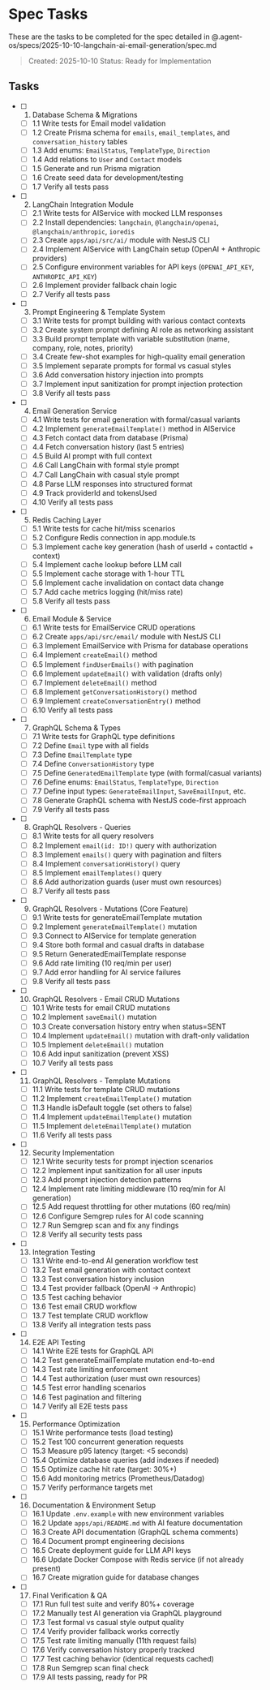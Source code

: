 # Spec Tasks

These are the tasks to be completed for the spec detailed in @.agent-os/specs/2025-10-10-langchain-ai-email-generation/spec.md

> Created: 2025-10-10
> Status: Ready for Implementation

## Tasks

- [ ] 1. Database Schema & Migrations
  - [ ] 1.1 Write tests for Email model validation
  - [ ] 1.2 Create Prisma schema for `emails`, `email_templates`, and `conversation_history` tables
  - [ ] 1.3 Add enums: `EmailStatus`, `TemplateType`, `Direction`
  - [ ] 1.4 Add relations to `User` and `Contact` models
  - [ ] 1.5 Generate and run Prisma migration
  - [ ] 1.6 Create seed data for development/testing
  - [ ] 1.7 Verify all tests pass

- [ ] 2. LangChain Integration Module
  - [ ] 2.1 Write tests for AIService with mocked LLM responses
  - [ ] 2.2 Install dependencies: `langchain`, `@langchain/openai`, `@langchain/anthropic`, `ioredis`
  - [ ] 2.3 Create `apps/api/src/ai/` module with NestJS CLI
  - [ ] 2.4 Implement AIService with LangChain setup (OpenAI + Anthropic providers)
  - [ ] 2.5 Configure environment variables for API keys (`OPENAI_API_KEY`, `ANTHROPIC_API_KEY`)
  - [ ] 2.6 Implement provider fallback chain logic
  - [ ] 2.7 Verify all tests pass

- [ ] 3. Prompt Engineering & Template System
  - [ ] 3.1 Write tests for prompt building with various contact contexts
  - [ ] 3.2 Create system prompt defining AI role as networking assistant
  - [ ] 3.3 Build prompt template with variable substitution (name, company, role, notes, priority)
  - [ ] 3.4 Create few-shot examples for high-quality email generation
  - [ ] 3.5 Implement separate prompts for formal vs casual styles
  - [ ] 3.6 Add conversation history injection into prompts
  - [ ] 3.7 Implement input sanitization for prompt injection protection
  - [ ] 3.8 Verify all tests pass

- [ ] 4. Email Generation Service
  - [ ] 4.1 Write tests for email generation with formal/casual variants
  - [ ] 4.2 Implement `generateEmailTemplate()` method in AIService
  - [ ] 4.3 Fetch contact data from database (Prisma)
  - [ ] 4.4 Fetch conversation history (last 5 entries)
  - [ ] 4.5 Build AI prompt with full context
  - [ ] 4.6 Call LangChain with formal style prompt
  - [ ] 4.7 Call LangChain with casual style prompt
  - [ ] 4.8 Parse LLM responses into structured format
  - [ ] 4.9 Track providerId and tokensUsed
  - [ ] 4.10 Verify all tests pass

- [ ] 5. Redis Caching Layer
  - [ ] 5.1 Write tests for cache hit/miss scenarios
  - [ ] 5.2 Configure Redis connection in app.module.ts
  - [ ] 5.3 Implement cache key generation (hash of userId + contactId + context)
  - [ ] 5.4 Implement cache lookup before LLM call
  - [ ] 5.5 Implement cache storage with 1-hour TTL
  - [ ] 5.6 Implement cache invalidation on contact data change
  - [ ] 5.7 Add cache metrics logging (hit/miss rate)
  - [ ] 5.8 Verify all tests pass

- [ ] 6. Email Module & Service
  - [ ] 6.1 Write tests for EmailService CRUD operations
  - [ ] 6.2 Create `apps/api/src/email/` module with NestJS CLI
  - [ ] 6.3 Implement EmailService with Prisma for database operations
  - [ ] 6.4 Implement `createEmail()` method
  - [ ] 6.5 Implement `findUserEmails()` with pagination
  - [ ] 6.6 Implement `updateEmail()` with validation (drafts only)
  - [ ] 6.7 Implement `deleteEmail()` method
  - [ ] 6.8 Implement `getConversationHistory()` method
  - [ ] 6.9 Implement `createConversationEntry()` method
  - [ ] 6.10 Verify all tests pass

- [ ] 7. GraphQL Schema & Types
  - [ ] 7.1 Write tests for GraphQL type definitions
  - [ ] 7.2 Define `Email` type with all fields
  - [ ] 7.3 Define `EmailTemplate` type
  - [ ] 7.4 Define `ConversationHistory` type
  - [ ] 7.5 Define `GeneratedEmailTemplate` type (with formal/casual variants)
  - [ ] 7.6 Define enums: `EmailStatus`, `TemplateType`, `Direction`
  - [ ] 7.7 Define input types: `GenerateEmailInput`, `SaveEmailInput`, etc.
  - [ ] 7.8 Generate GraphQL schema with NestJS code-first approach
  - [ ] 7.9 Verify all tests pass

- [ ] 8. GraphQL Resolvers - Queries
  - [ ] 8.1 Write tests for all query resolvers
  - [ ] 8.2 Implement `email(id: ID!)` query with authorization
  - [ ] 8.3 Implement `emails()` query with pagination and filters
  - [ ] 8.4 Implement `conversationHistory()` query
  - [ ] 8.5 Implement `emailTemplates()` query
  - [ ] 8.6 Add authorization guards (user must own resources)
  - [ ] 8.7 Verify all tests pass

- [ ] 9. GraphQL Resolvers - Mutations (Core Feature)
  - [ ] 9.1 Write tests for generateEmailTemplate mutation
  - [ ] 9.2 Implement `generateEmailTemplate()` mutation
  - [ ] 9.3 Connect to AIService for template generation
  - [ ] 9.4 Store both formal and casual drafts in database
  - [ ] 9.5 Return GeneratedEmailTemplate response
  - [ ] 9.6 Add rate limiting (10 req/min per user)
  - [ ] 9.7 Add error handling for AI service failures
  - [ ] 9.8 Verify all tests pass

- [ ] 10. GraphQL Resolvers - Email CRUD Mutations
  - [ ] 10.1 Write tests for email CRUD mutations
  - [ ] 10.2 Implement `saveEmail()` mutation
  - [ ] 10.3 Create conversation history entry when status=SENT
  - [ ] 10.4 Implement `updateEmail()` mutation with draft-only validation
  - [ ] 10.5 Implement `deleteEmail()` mutation
  - [ ] 10.6 Add input sanitization (prevent XSS)
  - [ ] 10.7 Verify all tests pass

- [ ] 11. GraphQL Resolvers - Template Mutations
  - [ ] 11.1 Write tests for template CRUD mutations
  - [ ] 11.2 Implement `createEmailTemplate()` mutation
  - [ ] 11.3 Handle isDefault toggle (set others to false)
  - [ ] 11.4 Implement `updateEmailTemplate()` mutation
  - [ ] 11.5 Implement `deleteEmailTemplate()` mutation
  - [ ] 11.6 Verify all tests pass

- [ ] 12. Security Implementation
  - [ ] 12.1 Write security tests for prompt injection scenarios
  - [ ] 12.2 Implement input sanitization for all user inputs
  - [ ] 12.3 Add prompt injection detection patterns
  - [ ] 12.4 Implement rate limiting middleware (10 req/min for AI generation)
  - [ ] 12.5 Add request throttling for other mutations (60 req/min)
  - [ ] 12.6 Configure Semgrep rules for AI code scanning
  - [ ] 12.7 Run Semgrep scan and fix any findings
  - [ ] 12.8 Verify all security tests pass

- [ ] 13. Integration Testing
  - [ ] 13.1 Write end-to-end AI generation workflow test
  - [ ] 13.2 Test email generation with contact context
  - [ ] 13.3 Test conversation history inclusion
  - [ ] 13.4 Test provider fallback (OpenAI → Anthropic)
  - [ ] 13.5 Test caching behavior
  - [ ] 13.6 Test email CRUD workflow
  - [ ] 13.7 Test template CRUD workflow
  - [ ] 13.8 Verify all integration tests pass

- [ ] 14. E2E API Testing
  - [ ] 14.1 Write E2E tests for GraphQL API
  - [ ] 14.2 Test generateEmailTemplate mutation end-to-end
  - [ ] 14.3 Test rate limiting enforcement
  - [ ] 14.4 Test authorization (user must own resources)
  - [ ] 14.5 Test error handling scenarios
  - [ ] 14.6 Test pagination and filtering
  - [ ] 14.7 Verify all E2E tests pass

- [ ] 15. Performance Optimization
  - [ ] 15.1 Write performance tests (load testing)
  - [ ] 15.2 Test 100 concurrent generation requests
  - [ ] 15.3 Measure p95 latency (target: <5 seconds)
  - [ ] 15.4 Optimize database queries (add indexes if needed)
  - [ ] 15.5 Optimize cache hit rate (target: 30%+)
  - [ ] 15.6 Add monitoring metrics (Prometheus/Datadog)
  - [ ] 15.7 Verify performance targets met

- [ ] 16. Documentation & Environment Setup
  - [ ] 16.1 Update `.env.example` with new environment variables
  - [ ] 16.2 Update `apps/api/README.md` with AI feature documentation
  - [ ] 16.3 Create API documentation (GraphQL schema comments)
  - [ ] 16.4 Document prompt engineering decisions
  - [ ] 16.5 Create deployment guide for LLM API keys
  - [ ] 16.6 Update Docker Compose with Redis service (if not already present)
  - [ ] 16.7 Create migration guide for database changes

- [ ] 17. Final Verification & QA
  - [ ] 17.1 Run full test suite and verify 80%+ coverage
  - [ ] 17.2 Manually test AI generation via GraphQL playground
  - [ ] 17.3 Test formal vs casual style output quality
  - [ ] 17.4 Verify provider fallback works correctly
  - [ ] 17.5 Test rate limiting manually (11th request fails)
  - [ ] 17.6 Verify conversation history properly tracked
  - [ ] 17.7 Test caching behavior (identical requests cached)
  - [ ] 17.8 Run Semgrep scan final check
  - [ ] 17.9 All tests passing, ready for PR
